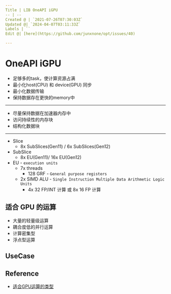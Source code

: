 ```yaml
---
Title | LIB OneAPI iGPU
-- | --
Created @ | `2021-07-26T07:30:03Z`
Updated @| `2024-04-07T03:11:33Z`
Labels | ``
Edit @| [here](https://github.com/junxnone/opt/issues/40)

---
```

# OneAPI iGPU


- 足够多的task，使计算资源占满
- 最小化host(CPU) 和 device(GPU) 同步
- 最小化数据传输
- 保持数据存在更快的memory中

---
- 尽量保持数据在加速器内存中
- 访问持续性的内存块
- 结构化数据块

----
- Slice
  - 8x SubSlices(Gen11) / 6x SubSlices(Gen12)
- SubSlice
  - 8x EU(Gen11)/ 16x EU(Gen12)
- EU - `execution units`
  - 7x threads
    - 128 GRF - `General purpose registers`
  - 2x SIMD ALU - `Single Instruction Multiple Data Arithmetic Logic Units`
    - 4x 32 FP/INT 计算 或 8x 16 FP 计算


## 适合 GPU 的运算
- 大量的轻量级运算
- 耦合度低的并行运算
- 计算密集型
- 浮点型运算


## UseCase


## Reference
- [适合GPU运算的类型](https://blog.csdn.net/fortuna_i/article/details/81183971)


